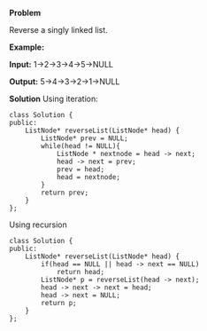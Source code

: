 **Problem**

Reverse a singly linked list.

**Example:**

**Input:** 1->2->3->4->5->NULL

**Output:** 5->4->3->2->1->NULL

**Solution**
Using iteration:
```
class Solution {
public:
    ListNode* reverseList(ListNode* head) {
        ListNode* prev = NULL;
        while(head != NULL){
            ListNode * nextnode = head -> next;
            head -> next = prev;
            prev = head;
            head = nextnode;
        }
        return prev;
    }
};
```
Using recursion
```
class Solution {
public:
    ListNode* reverseList(ListNode* head) {
        if(head == NULL || head -> next == NULL)
            return head;
        ListNode* p = reverseList(head -> next);
        head -> next -> next = head;
        head -> next = NULL;
        return p;
    }
};
```
<!--stackedit_data:
eyJoaXN0b3J5IjpbMTIzMjM1MDYxMSw0OTUyNjEwMzksLTI4MT
IxODM0Ml19
-->